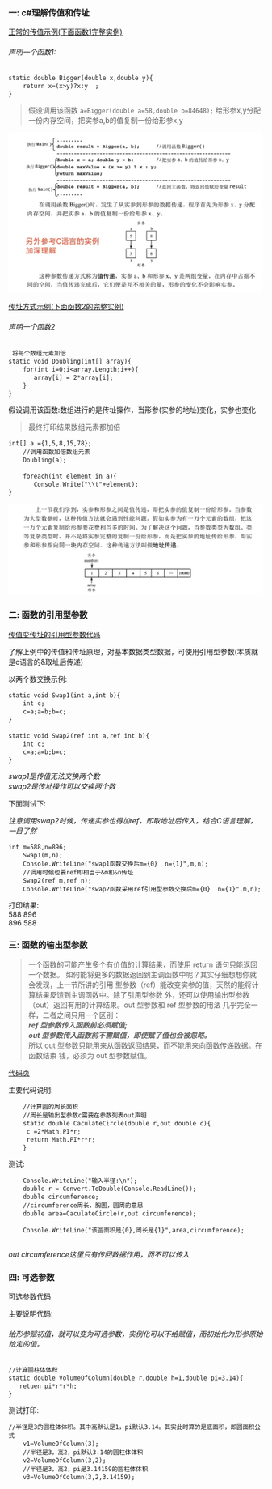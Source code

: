 
### 一:  c#理解传值和传址

[正常的传值示例(下面函数1完整实例)](https://github.com/xruanjian/csharp/blob/master/%E4%BC%A0%E5%80%BC%E5%92%8C%E4%BC%A0%E5%9D%8001.cs)

###### 声明一个函数1:

```
static double Bigger(double x,double y){
    return x=(x>y)?x:y  ;
}
```
> 假设调用该函数
`a=Bigger(double a=58,double b=84648);`
给形参x,y分配一份内存空间，把实参a,b的值复制一份给形参x,y

![传值方式](https://github.com/xruanjian/csharp/blob/master/csharpJpg/%E5%80%BC%E4%BC%A0%E9%80%92.jpg "传值方式")


[传址方式示例(下面函数2的完整实例)](https://github.com/xruanjian/csharp/blob/master/%E4%BC%A0%E5%80%BC%E5%92%8C%E4%BC%A0%E5%9D%8002.cs)

###### 声明一个函数2

```
 将每个数组元素加倍
static void Doubling(int[] array){
    for(int i=0;i<array.Length;i++){
       array[i] = 2*array[i];
    }
}
```

假设调用该函数:数组进行的是传址操作，当形参(实参的地址)变化，实参也变化

> 最终打印结果数组元素都加倍

```
int[] a ={1,5,8,15,78};
    //调用函数加倍数组元素
    Doubling(a);
        
    foreach(int element in a){
       Console.Write("\\t"+element);
}
```
![传址方式](https://github.com/xruanjian/csharp/blob/master/csharpJpg/%E5%9C%B0%E5%9D%80%E4%BC%A0%E9%80%92.png "传址方式")

### 二:  函数的引用型参数
[传值变传址的引用型参数代码](https://github.com/xruanjian/csharp/blob/master/%E5%87%BD%E6%95%B03%20%20%E4%BC%A0%E5%80%BC%E5%92%8C%E4%BC%A0%E5%9D%8003%E5%BC%95%E7%94%A8%E5%9E%8B%E5%8F%82%E6%95%B0.cs)


了解上例中的传值和传址原理，对基本数据类型数据，可使用引用型参数(本质就是c语言的&取址后传递)

以两个数交换示例:
```
static void Swap1(int a,int b){
    int c;
    c=a;a=b;b=c;
}

static void Swap2(ref int a,ref int b){
    int c;
    c=a;a=b;b=c;
}
```
*swap1是传值无法交换两个数*    
*swap2是传址操作可以交换两个数*

下面测试下:    

*注意调用swap2时候，传递实参也得加ref，即取地址后传入，结合C语言理解，一目了然*
```
int m=588,n=896;
    Swap1(m,n);    
    Console.WriteLine("swap1函数交换后m={0}  n={1}",m,n);
    //调用时候也要ref即相当于&m和&n传址
    Swap2(ref m,ref n);
    Console.WriteLine("swap2函数采用ref引用型参数交换后m={0}  n={1}",m,n);

```
打印结果:    
588    896   
896    588

### 三:  函数的输出型参数

> 一个函数的可能产生多个有价值的计算结果，而使用 return 语句只能返回一个数据。
如何能将更多的数据返回到主调函数中呢？其实仔细想想你就会发现，上一节所讲的引用
型参数（ref）能改变实参的值，天然的能将计算结果反馈到主调函数中。除了引用型参数
外，还可以使用输出型参数（out）返回有用的计算结果。out 型参数和 ref 型参数的用法
几乎完全一样，二者之间只用一个区别：    
   ***ref 型参数传入函数前必须赋值;     
   out 型参数传入函数前不需赋值，即使赋了值也会被忽略。***    
所以 out 型参数只能用来从函数返回结果，而不能用来向函数传递数据。在函数结束
钱，必须为 out 型参数赋值。

[代码页](https://github.com/xruanjian/csharp/blob/master/%E5%87%BD%E6%95%B02%20%20Function%E4%B9%8B%E8%BE%93%E5%87%BA%E5%9E%8B%E5%8F%82%E6%95%B0.cs)

主要代码说明:
```
    //计算圆的周长面积
    //周长是输出型参数c需要在参数列表out声明
    static double CaculateCircle(double r,out double c){
     c =2*Math.PI*r;
     return Math.PI*r*r;
    }
```
测试:

```
    Console.WriteLine("输入半径:\n");
    double r = Convert.ToDouble(Console.ReadLine());
    double circumference;
    //circumference周长，胸围，圆周的意思
    double area=CaculateCircle(r,out circumference);
    
    Console.WriteLine("该圆面积是{0},周长是{1}",area,circumference);
    
```

*out circumference这里只有传回数据作用，而不可以传入*


### 四:  可选参数
[可选参数代码](https://github.com/xruanjian/csharp/blob/master/%E5%87%BD%E6%95%B04%20%20%E5%8F%AF%E9%80%89%E5%8F%82%E6%95%B0.cs)

主要说明代码:
###### 给形参赋初值，就可以变为可选参数，实例化可以不给赋值，而初始化为形参原始给定的值。
```
//计算圆柱体体积
static double VolumeOfColumn(double r,double h=1,double pi=3.14){
   retuen pi*r*r*h;
}
```

测试打印:
```
//半径是3的圆柱体体积。其中高默认是1，pi默认3.14。其实此时算的是底面积，即圆面积公式
    v1=VolumeOfColumn(3);
    //半径是3，高2，pi默认3.14的圆柱体体积
    v2=VolumeOfColumn(3,2);
    //半径是3，高2，pi是3.14159的圆柱体体积
    v3=VolumeOfColumn(3,2,3.14159);
    
```



